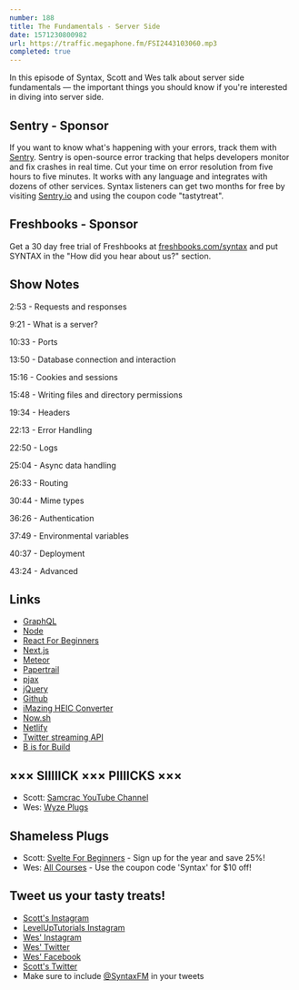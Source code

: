 ```yaml
---
number: 188
title: The Fundamentals - Server Side
date: 1571230800982
url: https://traffic.megaphone.fm/FSI2443103060.mp3
completed: true
---
```


In this episode of Syntax, Scott and Wes talk about server side fundamentals — the important things you should know if you're interested in diving into server side. 

## Sentry - Sponsor
If you want to know what's happening with your errors, track them with [Sentry](https://sentry.io/). Sentry is open-source error tracking that helps developers monitor and fix crashes in real time. Cut your time on error resolution from five hours to five minutes. It works with any language and integrates with dozens of other services. Syntax listeners can get two months for free by visiting [Sentry.io](https://sentry.io/) and using the coupon code "tastytreat".

## Freshbooks - Sponsor
Get a 30 day free trial of Freshbooks at [freshbooks.com/syntax](https://freshbooks.com/syntax) and put SYNTAX in the "How did you hear about us?" section.

## Show Notes

2:53 - Requests and responses

9:21 - What is a server?

10:33 - Ports

13:50 - Database connection and interaction

15:16 - Cookies and sessions

15:48 - Writing files and directory permissions

19:34 - Headers

22:13 - Error Handling

22:50 - Logs

25:04 - Async data handling

26:33 - Routing

30:44 - Mime types

36:26 - Authentication

37:49 - Environmental variables

40:37 - Deployment

43:24 - Advanced

## Links
* [GraphQL](https://graphql.org/)
* [Node](https://nodejs.org/)
* [React For Beginners](https://reactforbeginners.com/)
* [Next.js](https://nextjs.org)
* [Meteor](https://www.meteor.com/)
* [Papertrail](https://papertrailapp.com/)
* [pjax](https://pjax.herokuapp.com/)
* [jQuery](https://jquery.com/)
* [Github](https://github.com/)
* [iMazing HEIC Converter](https://imazing.com/heic)
* [Now.sh](https://zeit.co/home)
* [Netlify](https://www.netlify.com/)
* [Twitter streaming API](https://developer.twitter.com/en/docs/tutorials/consuming-streaming-data)
* [B is for Build](https://www.youtube.com/channel/UCl4-WBRqWA2MlxmZorKOV7w)

## ××× SIIIIICK ××× PIIIICKS ×××
* Scott: [Samcrac YouTube Channel](https://www.youtube.com/channel/UCtn2hU9HKYQAgDtwrhux7Sw)
* Wes: [Wyze Plugs](https://amzn.to/2o2iXZ9)

## Shameless Plugs
* Scott: [Svelte For Beginners](https://www.leveluptutorials.com/pro) - Sign up for the year and save 25%!
* Wes: [All Courses](https://wesbos.com/courses/) - Use the coupon code 'Syntax' for $10 off!

## Tweet us your tasty treats!
* [Scott's Instagram](https://www.instagram.com/stolinski/)
* [LevelUpTutorials Instagram](https://www.instagram.com/LevelUpTutorials/)
* [Wes' Instagram](https://www.instagram.com/wesbos/)
* [Wes' Twitter](https://twitter.com/wesbos)
* [Wes' Facebook](https://www.facebook.com/wesbos.developer)
* [Scott's Twitter](https://twitter.com/stolinski)
* Make sure to include [@SyntaxFM](https://twitter.com/SyntaxFM) in your tweets